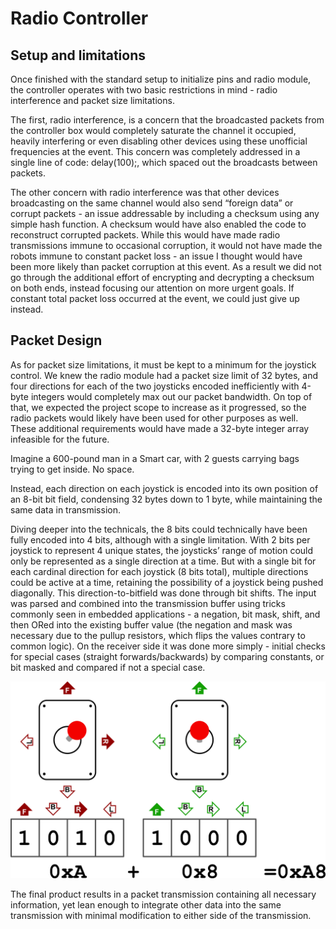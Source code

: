 # Radio Controller

## Setup and limitations
Once finished with the standard setup to initialize pins and radio module, the controller operates with two basic restrictions in mind - radio interference and packet size limitations.

The first, radio interference, is a concern that the broadcasted packets from the controller box would completely saturate the channel it occupied, heavily interfering or even disabling other devices using these unofficial frequencies at the event. This concern was completely addressed in a single line of code: delay(100);, which spaced out the broadcasts between packets.

The other concern with radio interference was that other devices broadcasting on the same channel would also send “foreign data” or corrupt packets - an issue addressable by including a checksum using any simple hash function. A checksum would have also enabled the code to reconstruct corrupted packets. While this would have made radio transmissions immune to occasional corruption, it would not have made the robots immune to constant packet loss - an issue I thought would have been more likely than packet corruption at this event. As a result we did not go through the additional effort of encrypting and decrypting a checksum on both ends, instead focusing our attention on more urgent goals. If constant total packet loss occurred at the event, we could just give up instead.

## Packet Design
As for packet size limitations, it must be kept to a minimum for the joystick control. We knew the radio module had a packet size limit of 32 bytes, and four directions for each of the two joysticks encoded inefficiently with 4-byte integers would completely max out our packet bandwidth. On top of that, we expected the project scope to increase as it progressed, so the radio packets would likely have been used for other purposes as well. These additional requirements would have made a 32-byte integer array infeasible for the future.

Imagine a 600-pound man in a Smart car, with 2 guests carrying bags trying to get inside. No space.

Instead, each direction on each joystick is encoded into its own position of an 8-bit bit field, condensing 32 bytes down to 1 byte, while maintaining the same data in transmission.

Diving deeper into the technicals, the 8 bits could technically have been fully encoded into 4 bits, although with a single limitation. With 2 bits per joystick to represent 4 unique states, the joysticks’ range of motion could only be represented as a single direction at a time. But with a single bit for each cardinal direction for each joystick (8 bits total), multiple directions could be active at a time, retaining the possibility of a joystick being pushed diagonally. This direction-to-bitfield was done through bit shifts. The input was parsed and combined into the transmission buffer using tricks commonly seen in embedded applications - a negation, bit mask, shift, and then ORed into the existing buffer value (the negation and mask was necessary due to the pullup resistors, which flips the values contrary to common logic). On the receiver side it was done more simply - initial checks for special cases (straight forwards/backwards) by comparing constants, or bit masked and compared if not a special case.

![Joystick encoding logic](https://github.com/carobot/NIU-Sumo-Robot/blob/main/pokemon_robot/images/encoding.jpg)

The final product results in a packet transmission containing all necessary information, yet lean enough to integrate other data into the same transmission with minimal modification to either side of the transmission.
